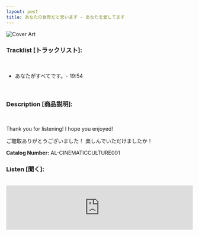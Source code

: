 ```yaml
---
layout: post
title: あなたの世界だと思います - あなたを愛してます
---
```


![Cover Art]({{site.baseurl}}/assets/images/あなたを愛してます-Cover.jpg)


### Tracklist [トラックリスト]:
<br>

-  あなたがすべてです。- 19:54
<br>

### Description [商品説明]:
<br>

Thank you for listening! I hope you enjoyed!

ご聴取ありがとうございました！ 楽しんでいただけましたか！

**Catalog Number:** AL-CINEMATICCULTURE001
<br>

### Listen [聞く]:
<br>

<iframe style="border: 0; width: 100%; height: 120px;" src="https://bandcamp.com/EmbeddedPlayer/album=3609040038/size=large/bgcol=ffffff/linkcol=333333/tracklist=false/artwork=small/transparent=true/" seamless><a href="https://angellips.bandcamp.com/album/-">あなたを愛してます by あなたの世界だと思います</a></iframe>

<br>
